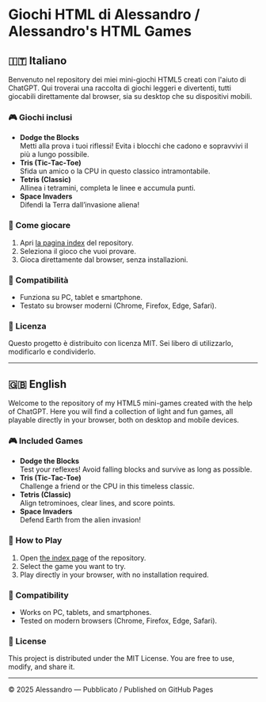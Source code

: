 # Giochi HTML di Alessandro / Alessandro's HTML Games

## 🇮🇹 Italiano
Benvenuto nel repository dei miei mini-giochi HTML5 creati con l'aiuto di ChatGPT. Qui troverai una raccolta di giochi leggeri e divertenti, tutti giocabili direttamente dal browser, sia su desktop che su dispositivi mobili.

### 🎮 Giochi inclusi
- **Dodge the Blocks**  
  Metti alla prova i tuoi riflessi! Evita i blocchi che cadono e sopravvivi il più a lungo possibile.
- **Tris (Tic‑Tac‑Toe)**  
  Sfida un amico o la CPU in questo classico intramontabile.
- **Tetris (Classic)**  
  Allinea i tetramini, completa le linee e accumula punti.
- **Space Invaders**  
  Difendi la Terra dall’invasione aliena!

### 🚀 Come giocare
1. Apri [la pagina index](index.html) del repository.
2. Seleziona il gioco che vuoi provare.
3. Gioca direttamente dal browser, senza installazioni.

### 📱 Compatibilità
- Funziona su PC, tablet e smartphone.
- Testato su browser moderni (Chrome, Firefox, Edge, Safari).

### 📄 Licenza
Questo progetto è distribuito con licenza MIT. Sei libero di utilizzarlo, modificarlo e condividerlo.

---

## 🇬🇧 English
Welcome to the repository of my HTML5 mini-games created with the help of ChatGPT. Here you will find a collection of light and fun games, all playable directly in your browser, both on desktop and mobile devices.

### 🎮 Included Games
- **Dodge the Blocks**  
  Test your reflexes! Avoid falling blocks and survive as long as possible.
- **Tris (Tic‑Tac‑Toe)**  
  Challenge a friend or the CPU in this timeless classic.
- **Tetris (Classic)**  
  Align tetrominoes, clear lines, and score points.
- **Space Invaders**  
  Defend Earth from the alien invasion!

### 🚀 How to Play
1. Open [the index page](index.html) of the repository.
2. Select the game you want to try.
3. Play directly in your browser, with no installation required.

### 📱 Compatibility
- Works on PC, tablets, and smartphones.
- Tested on modern browsers (Chrome, Firefox, Edge, Safari).

### 📄 License
This project is distributed under the MIT License. You are free to use, modify, and share it.

---
© 2025 Alessandro — Pubblicato / Published on GitHub Pages
